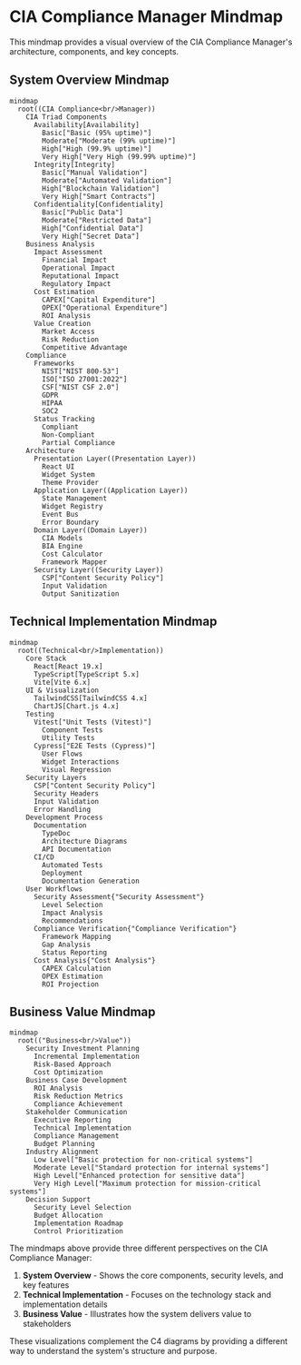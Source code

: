 # CIA Compliance Manager Mindmap

This mindmap provides a visual overview of the CIA Compliance Manager's architecture, components, and key concepts.

## System Overview Mindmap

```mermaid
mindmap
  root((CIA Compliance<br/>Manager))
    CIA Triad Components
      Availability[Availability]
        Basic["Basic (95% uptime)"]
        Moderate["Moderate (99% uptime)"]
        High["High (99.9% uptime)"]
        Very High["Very High (99.99% uptime)"]
      Integrity[Integrity]
        Basic["Manual Validation"]
        Moderate["Automated Validation"]
        High["Blockchain Validation"]
        Very High["Smart Contracts"]
      Confidentiality[Confidentiality]
        Basic["Public Data"]
        Moderate["Restricted Data"]
        High["Confidential Data"]
        Very High["Secret Data"]
    Business Analysis
      Impact Assessment
        Financial Impact
        Operational Impact
        Reputational Impact
        Regulatory Impact
      Cost Estimation
        CAPEX["Capital Expenditure"]
        OPEX["Operational Expenditure"]
        ROI Analysis
      Value Creation
        Market Access
        Risk Reduction
        Competitive Advantage
    Compliance
      Frameworks
        NIST["NIST 800-53"]
        ISO["ISO 27001:2022"]
        CSF["NIST CSF 2.0"]
        GDPR
        HIPAA
        SOC2
      Status Tracking
        Compliant
        Non-Compliant
        Partial Compliance
    Architecture
      Presentation Layer((Presentation Layer))
        React UI
        Widget System
        Theme Provider
      Application Layer((Application Layer))
        State Management
        Widget Registry
        Event Bus
        Error Boundary
      Domain Layer((Domain Layer))
        CIA Models
        BIA Engine
        Cost Calculator
        Framework Mapper
      Security Layer((Security Layer))
        CSP["Content Security Policy"]
        Input Validation
        Output Sanitization
```

## Technical Implementation Mindmap

```mermaid
mindmap
  root((Technical<br/>Implementation))
    Core Stack
      React[React 19.x]
      TypeScript[TypeScript 5.x]
      Vite[Vite 6.x]
    UI & Visualization
      TailwindCSS[TailwindCSS 4.x]
      ChartJS[Chart.js 4.x]
    Testing
      Vitest["Unit Tests (Vitest)"]
        Component Tests
        Utility Tests
      Cypress["E2E Tests (Cypress)"]
        User Flows
        Widget Interactions
        Visual Regression
    Security Layers
      CSP["Content Security Policy"]
      Security Headers
      Input Validation
      Error Handling
    Development Process
      Documentation
        TypeDoc
        Architecture Diagrams
        API Documentation
      CI/CD
        Automated Tests
        Deployment
        Documentation Generation
    User Workflows
      Security Assessment{"Security Assessment"}
        Level Selection
        Impact Analysis
        Recommendations
      Compliance Verification{"Compliance Verification"}
        Framework Mapping
        Gap Analysis
        Status Reporting
      Cost Analysis{"Cost Analysis"}
        CAPEX Calculation
        OPEX Estimation
        ROI Projection
```

## Business Value Mindmap

```mermaid
mindmap
  root(("Business<br/>Value"))
    Security Investment Planning
      Incremental Implementation
      Risk-Based Approach
      Cost Optimization
    Business Case Development
      ROI Analysis
      Risk Reduction Metrics
      Compliance Achievement
    Stakeholder Communication
      Executive Reporting
      Technical Implementation
      Compliance Management
      Budget Planning
    Industry Alignment
      Low Level["Basic protection for non-critical systems"]
      Moderate Level["Standard protection for internal systems"]
      High Level["Enhanced protection for sensitive data"]
      Very High Level["Maximum protection for mission-critical systems"]
    Decision Support
      Security Level Selection
      Budget Allocation
      Implementation Roadmap
      Control Prioritization
```

The mindmaps above provide three different perspectives on the CIA Compliance Manager:

1. **System Overview** - Shows the core components, security levels, and key features
2. **Technical Implementation** - Focuses on the technology stack and implementation details
3. **Business Value** - Illustrates how the system delivers value to stakeholders

These visualizations complement the C4 diagrams by providing a different way to understand the system's structure and purpose.
